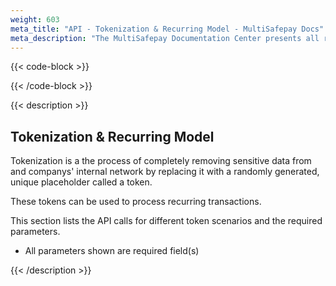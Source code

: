 ```yaml
---
weight: 603
meta_title: "API - Tokenization & Recurring Model - MultiSafepay Docs"
meta_description: "The MultiSafepay Documentation Center presents all relevant information about our Plugins and API. You can also find support pages for Payment Methods, Tools and General Questions as well as the contact details of our Support and Integration Teams."
---
```


{{< code-block >}}

{{< /code-block >}}

{{< description >}}

## Tokenization & Recurring Model

Tokenization is a the process of completely removing sensitive data from and companys' internal network by replacing it with a randomly generated, unique placeholder called a token.

These tokens can be used to process recurring transactions.

This section lists the API calls for different token scenarios and the required parameters.

* All parameters shown are required field(s)

{{< /description >}}